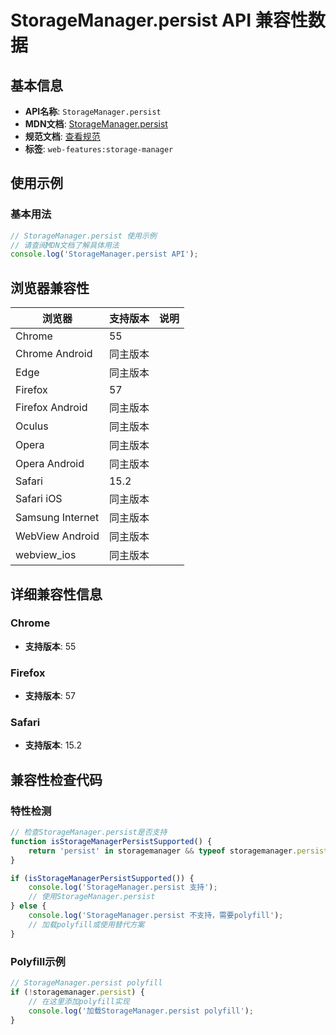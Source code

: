 # StorageManager.persist API 兼容性数据

## 基本信息

- **API名称**: `StorageManager.persist`
- **MDN文档**: [StorageManager.persist](https://developer.mozilla.org/docs/Web/API/StorageManager/persist)
- **规范文档**: [查看规范](https://storage.spec.whatwg.org/#dom-storagemanager-persist)
- **标签**: `web-features:storage-manager`

## 使用示例

### 基本用法

```javascript
// StorageManager.persist 使用示例
// 请查阅MDN文档了解具体用法
console.log('StorageManager.persist API');
```

## 浏览器兼容性

| 浏览器 | 支持版本 | 说明 |
|--------|----------|------|
| Chrome | 55 |  |
| Chrome Android | 同主版本 |  |
| Edge | 同主版本 |  |
| Firefox | 57 |  |
| Firefox Android | 同主版本 |  |
| Oculus | 同主版本 |  |
| Opera | 同主版本 |  |
| Opera Android | 同主版本 |  |
| Safari | 15.2 |  |
| Safari iOS | 同主版本 |  |
| Samsung Internet | 同主版本 |  |
| WebView Android | 同主版本 |  |
| webview_ios | 同主版本 |  |

## 详细兼容性信息

### Chrome

- **支持版本**: 55

### Firefox

- **支持版本**: 57

### Safari

- **支持版本**: 15.2

## 兼容性检查代码

### 特性检测

```javascript
// 检查StorageManager.persist是否支持
function isStorageManagerPersistSupported() {
    return 'persist' in storagemanager && typeof storagemanager.persist === 'function';
}

if (isStorageManagerPersistSupported()) {
    console.log('StorageManager.persist 支持');
    // 使用StorageManager.persist
} else {
    console.log('StorageManager.persist 不支持，需要polyfill');
    // 加载polyfill或使用替代方案
}
```

### Polyfill示例

```javascript
// StorageManager.persist polyfill
if (!storagemanager.persist) {
    // 在这里添加polyfill实现
    console.log('加载StorageManager.persist polyfill');
}
```

